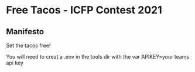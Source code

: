 # Free Tacos - ICFP Contest 2021

## Manifesto

Set the tacos free!

You will need to creat a .env in the tools dir with the var APIKEY=your teams api key